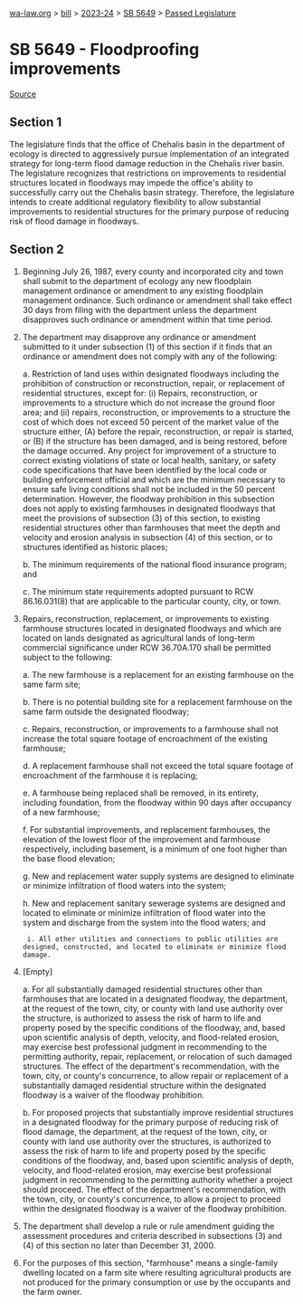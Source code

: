 [wa-law.org](/) > [bill](/bill/) > [2023-24](/bill/2023-24/) > [SB 5649](/bill/2023-24/sb/5649/) > [Passed Legislature](/bill/2023-24/sb/5649/S.PL/)

# SB 5649 - Floodproofing improvements

[Source](http://lawfilesext.leg.wa.gov/biennium/2023-24/Pdf/Bills/Senate%20Passed%20Legislature/5649-S.PL.pdf)

## Section 1
The legislature finds that the office of Chehalis basin in the department of ecology is directed to aggressively pursue implementation of an integrated strategy for long-term flood damage reduction in the Chehalis river basin. The legislature recognizes that restrictions on improvements to residential structures located in floodways may impede the office's ability to successfully carry out the Chehalis basin strategy. Therefore, the legislature intends to create additional regulatory flexibility to allow substantial improvements to residential structures for the primary purpose of reducing risk of flood damage in floodways.

## Section 2
1. Beginning July 26, 1987, every county and incorporated city and town shall submit to the department of ecology any new floodplain management ordinance or amendment to any existing floodplain management ordinance. Such ordinance or amendment shall take effect 30 days from filing with the department unless the department disapproves such ordinance or amendment within that time period.

2. The department may disapprove any ordinance or amendment submitted to it under subsection (1) of this section if it finds that an ordinance or amendment does not comply with any of the following:

    a. Restriction of land uses within designated floodways including the prohibition of construction or reconstruction, repair, or replacement of residential structures, except for: (i) Repairs, reconstruction, or improvements to a structure which do not increase the ground floor area; and (ii) repairs, reconstruction, or improvements to a structure the cost of which does not exceed 50 percent of the market value of the structure either, (A) before the repair, reconstruction, or repair is started, or (B) if the structure has been damaged, and is being restored, before the damage occurred. Any project for improvement of a structure to correct existing violations of state or local health, sanitary, or safety code specifications that have been identified by the local code or building enforcement official and which are the minimum necessary to ensure safe living conditions shall not be included in the 50 percent determination. However, the floodway prohibition in this subsection does not apply to existing farmhouses in designated floodways that meet the provisions of subsection (3) of this section,  to existing residential structures other than farmhouses that meet the depth and velocity and erosion analysis in subsection (4) of this section, or to structures identified as historic places;

    b. The minimum requirements of the national flood insurance program; and

    c. The minimum state requirements adopted pursuant to RCW 86.16.031(8) that are applicable to the particular county, city, or town.

3. Repairs, reconstruction, replacement, or improvements to existing farmhouse structures located in designated floodways and which are located on lands designated as agricultural lands of long-term commercial significance under RCW 36.70A.170 shall be permitted subject to the following:

    a. The new farmhouse is a replacement for an existing farmhouse on the same farm site;

    b. There is no potential building site for a replacement farmhouse on the same farm outside the designated floodway;

    c. Repairs, reconstruction, or improvements to a farmhouse shall not increase the total square footage of encroachment of the existing farmhouse;

    d. A replacement farmhouse shall not exceed the total square footage of encroachment of the farmhouse it is replacing;

    e. A farmhouse being replaced shall be removed, in its entirety, including foundation, from the floodway within 90 days after occupancy of a new farmhouse;

    f. For substantial improvements, and replacement farmhouses, the elevation of the lowest floor of the improvement and farmhouse respectively, including basement, is a minimum of one foot higher than the base flood elevation;

    g. New and replacement water supply systems are designed to eliminate or minimize infiltration of flood waters into the system;

    h. New and replacement sanitary sewerage systems are designed and located to eliminate or minimize infiltration of flood water into the system and discharge from the system into the flood waters; and

        i. All other utilities and connections to public utilities are designed, constructed, and located to eliminate or minimize flood damage.

4. [Empty]

    a. For all substantially damaged residential structures other than farmhouses that are located in a designated floodway, the department, at the request of the town, city, or county with land use authority over the structure, is authorized to assess the risk of harm to life and property posed by the specific conditions of the floodway, and, based upon scientific analysis of depth, velocity, and flood-related erosion, may exercise best professional judgment in recommending to the permitting authority, repair, replacement, or relocation of such damaged structures. The effect of the department's recommendation, with the town, city, or county's concurrence, to allow repair or replacement of a substantially damaged residential structure within the designated floodway is a waiver of the floodway prohibition.

    b. For proposed projects that substantially improve residential structures in a designated floodway for the primary purpose of reducing risk of flood damage, the department, at the request of the town, city, or county with land use authority over the structures, is authorized to assess the risk of harm to life and property posed by the specific conditions of the floodway, and, based upon scientific analysis of depth, velocity, and flood-related erosion, may exercise best professional judgment in recommending to the permitting authority whether a project should proceed. The effect of the department's recommendation, with the town, city, or county's concurrence, to allow a project to proceed within the designated floodway is a waiver of the floodway prohibition.

5. The department shall develop a rule or rule amendment guiding the assessment procedures and criteria described in subsections (3) and (4) of this section no later than December 31, 2000.

6. For the purposes of this section, "farmhouse" means a single-family dwelling located on a farm site where resulting agricultural products are not produced for the primary consumption or use by the occupants and the farm owner.
